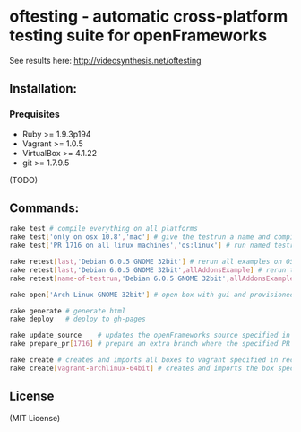 # oftesting - automatic cross-platform testing suite for openFrameworks

See results here: http://videosynthesis.net/oftesting

## Installation:

### Prequisites

* Ruby >= 1.9.3p194
* Vagrant >= 1.0.5
* VirtualBox >= 4.1.22
* git >= 1.7.9.5

(TODO)

## Commands:

``` bash
rake test # compile everything on all platforms
rake test['only on osx 10.8','mac'] # give the testrun a name and compile everything only on boxes with 'mac' in the name
rake test['PR 1716 on all linux machines','os:linux'] # run named testrun on all linux machines

rake retest[last,'Debian 6.0.5 GNOME 32bit'] # rerun all examples on OSX and update the last test
rake retest[last,'Debian 6.0.5 GNOME 32bit',allAddonsExample] # rerun the allAddonsExample on OSX and update the last test
rake retest[name-of-testrun,'Debian 6.0.5 GNOME 32bit',allAddonsExample] # rerun the allAddonsExample on OSX and update the test with the name 'name-of-testrun'

rake open['Arch Linux GNOME 32bit'] # open box with gui and provisioned OF for inspection

rake generate # generate html
rake deploy   # deploy to gh-pages

rake update_source    # updates the openFrameworks source specified in config.yml
rake prepare_pr[1716] # prepare an extra branch where the specified PR is merged

rake create # creates and imports all boxes to vagrant specified in recipes
rake create[vagrant-archlinux-64bit] # creates and imports the box specified to vagrant
```

## License

(MIT License)
